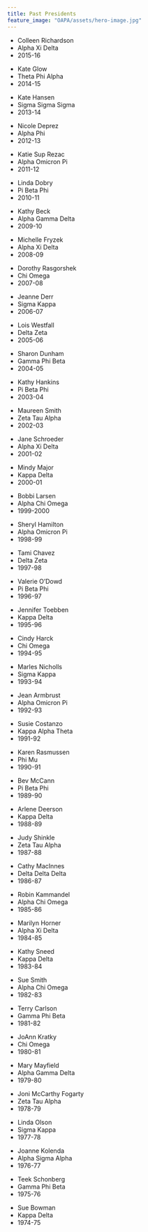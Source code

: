 ```yaml
---
title: Past Presidents
feature_image: "OAPA/assets/hero-image.jpg"
---
```


<div>

<ul>
<li>Colleen Richardson</li>
<li>Alpha Xi Delta</li>
<li>2015-16</li>
</ul>
<ul>
<li>Kate Glow</li>
<li>Theta Phi Alpha</li>
<li>2014-15</li>
</ul>
<ul>
<li>Kate Hansen</li>
<li>Sigma Sigma Sigma</li>
<li>2013-14</li>
</ul>
<ul>
<li>Nicole Deprez</li>
<li>Alpha Phi</li>
<li>2012-13</li>
</ul>
<ul>
<li>Katie Sup Rezac</li>
<li>Alpha Omicron Pi</li>
<li>2011-12</li>
</ul>
<ul>
<li>Linda Dobry</li>
<li>Pi Beta Phi</li>
<li>2010-11</li>
</ul>
<ul>
<li>Kathy Beck</li>
<li>Alpha Gamma Delta</li>
<li>2009-10</li>
</ul>
<ul>
<li>Michelle Fryzek</li>
<li>Alpha Xi Delta</li>
<li>2008-09</li>
</ul>
<ul>
<li>Dorothy Rasgorshek</li>
<li>Chi Omega</li>
<li>2007-08</li>
</ul>
<ul>
<li>Jeanne Derr</li>
<li>Sigma Kappa</li>
<li>2006-07</li>
</ul>
<ul>
<li>Lois Westfall</li>
<li>Delta Zeta</li>
<li>2005-06</li>
</ul>
<ul>
<li>Sharon Dunham</li>
<li>Gamma Phi Beta</li>
<li>2004-05</li>
</ul>
<ul>
<li>Kathy Hankins</li>
<li>Pi Beta Phi</li>
<li>2003-04</li>
</ul>
<ul>
<li>Maureen Smith</li>
<li>Zeta Tau Alpha</li>
<li>2002-03</li>
</ul>
<ul>
<li>Jane Schroeder</li>
<li>Alpha Xi Delta</li>
<li>2001-02</li>
</ul>
<ul>
<li>Mindy Major</li>
<li>Kappa Delta</li>
<li>2000-01</li>
</ul>
<ul>
<li>Bobbi Larsen</li>
<li>Alpha Chi Omega</li>
<li>1999-2000</li>
</ul>
<ul>
<li>Sheryl Hamilton</li>
<li>Alpha Omicron Pi</li>
<li>1998-99</li>
</ul>
<ul>
<li>Tami Chavez</li>
<li>Delta Zeta</li>
<li>1997-98</li>
</ul>
<ul>
<li>Valerie O’Dowd</li>
<li>Pi Beta Phi</li>
<li>1996-97</li>
</ul>
<ul>
<li>Jennifer Toebben</li>
<li>Kappa Delta</li>
<li>1995-96</li>
</ul>
<ul>
<li>Cindy Harck</li>
<li>Chi Omega</li>
<li>1994-95</li>
</ul>
<ul>
<li>Marles Nicholls</li>
<li>Sigma Kappa</li>
<li>1993-94</li>
</ul>
<ul>
<li>Jean Armbrust</li>
<li>Alpha Omicron Pi</li>
<li>1992-93</li>
</ul>
<ul>
<li>Susie Costanzo</li>
<li>Kappa Alpha Theta</li>
<li>1991-92</li>
</ul>
<ul>
<li>Karen Rasmussen</li>
<li>Phi Mu</li>
<li>1990-91</li>
</ul>
<ul>
<li>Bev McCann</li>
<li>Pi Beta Phi</li>
<li>1989-90</li>
</ul>
<ul>
<li>Arlene Deerson</li>
<li>Kappa Delta</li>
<li>1988-89</li>
</ul>
<ul>
<li>Judy Shinkle</li>
<li>Zeta Tau Alpha</li>
<li>1987-88</li>
</ul>
<ul>
<li>Cathy MacInnes</li>
<li>Delta Delta Delta</li>
<li>1986-87</li>
</ul>
<ul>
<li>Robin Kammandel</li>
<li>Alpha Chi Omega</li>
<li>1985-86</li>
</ul>
<ul>
<li>Marilyn Horner</li>
<li>Alpha Xi Delta</li>
<li>1984-85</li>
</ul>
<ul>
<li>Kathy Sneed</li>
<li>Kappa Delta</li>
<li>1983-84</li>
</ul>
<ul>
<li>Sue Smith</li>
<li>Alpha Chi Omega</li>
<li>1982-83</li>
</ul>
<ul>
<li>Terry Carlson</li>
<li>Gamma Phi Beta</li>
<li>1981-82</li>
</ul>
<ul>
<li>JoAnn Kratky</li>
<li>Chi Omega</li>
<li>1980-81</li>
</ul>
<ul>
<li>Mary Mayfield</li>
<li>Alpha Gamma Delta</li>
<li>1979-80</li>
</ul>
<ul>
<li>Joni McCarthy Fogarty</li>
<li>Zeta Tau Alpha</li>
<li>1978-79</li>
</ul>
<ul>
<li>Linda Olson</li>
<li>Sigma Kappa</li>
<li>1977-78</li>
</ul>
<ul>
<li>Joanne Kolenda</li>
<li>Alpha Sigma Alpha</li>
<li>1976-77</li>
</ul>
<ul>
<li>Teek Schonberg</li>
<li>Gamma Phi Beta</li>
<li>1975-76</li>
</ul>
<ul>
<li>Sue Bowman</li>
<li>Kappa Delta</li>
<li>1974-75</li>
</ul>

</div>

